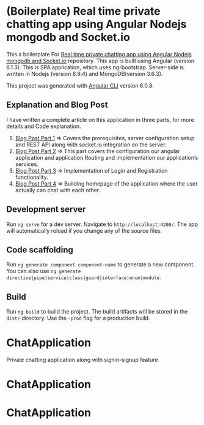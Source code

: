 # (Boilerplate) Real time private chatting app using Angular Nodejs mongodb and Socket.io
This a boilerplate For [Real time private chatting app using Angular Nodejs mongodb and Socket.io](https://github.com/ShankyTiwari/Real-time-private-chatting-app-using-Angular-Nodejs-mongodb-and-Socket.io) repository. This app is built using Angular (version 6.1.3). This is SPA application, which uses ng-bootstrap. Server-side is written in Nodejs (version 8.9.4) and MongoDB(version 3.6.3).

This project was generated with [Angular CLI](https://github.com/angular/angular-cli) version 6.0.8.

## Explanation and Blog Post
I have written a complete article on this application in three parts, for more details and Code explanation.

1. [Blog Post Part 1](http://www.codershood.info/2017/02/09/real-time-private-chatting-app-using-angular-2-nodejs-mongodb-socket-io-part-1/)  =>  Covers the prerequisites, server configuration setup and REST API along with socket.io integration on the server.
2. [Blog Post Part 2](http://www.codershood.info/2017/02/10/real-time-private-chatting-app-using-angular-2-nodejs-mongodb-socket-io-part-2/)  => This part covers the configuration our angular application and application Routing and implementation our application’s services.
3. [Blog Post Part 3](http://www.codershood.info/2017/02/18/real-time-private-chatting-app-using-angular-2-nodejs-mongodb-socket-io-part-3-2/)  => Implementation of Login and Registration functionality.
3. [Blog Post Part 4](http://www.codershood.info/2017/03/05/real-time-private-chatting-app-using-angular-2-nodejs-mongodb-socket-io-part-4/)  =>  Building homepage of the application where the user actually can chat with each other.

## Development server

Run `ng serve` for a dev server. Navigate to `http://localhost:4200/`. The app will automatically reload if you change any of the source files.

## Code scaffolding

Run `ng generate component component-name` to generate a new component. You can also use `ng generate directive|pipe|service|class|guard|interface|enum|module`.

## Build

Run `ng build` to build the project. The build artifacts will be stored in the `dist/` directory. Use the `-prod` flag for a production build.

# ChatApplication

Private chatting application along with signin-signup feature

  # ChatApplication
# ChatApplication

